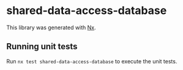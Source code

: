 # shared-data-access-database

This library was generated with [Nx](https://nx.dev).

## Running unit tests

Run `nx test shared-data-access-database` to execute the unit tests.
